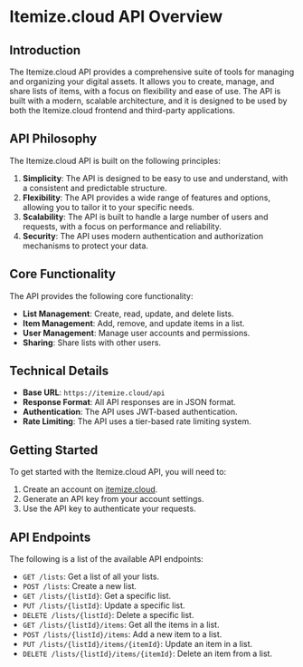 # Itemize.cloud API Overview

## Introduction

The Itemize.cloud API provides a comprehensive suite of tools for managing and organizing your digital assets. It allows you to create, manage, and share lists of items, with a focus on flexibility and ease of use. The API is built with a modern, scalable architecture, and it is designed to be used by both the Itemize.cloud frontend and third-party applications.

## API Philosophy

The Itemize.cloud API is built on the following principles:

1.  **Simplicity**: The API is designed to be easy to use and understand, with a consistent and predictable structure.
2.  **Flexibility**: The API provides a wide range of features and options, allowing you to tailor it to your specific needs.
3.  **Scalability**: The API is built to handle a large number of users and requests, with a focus on performance and reliability.
4.  **Security**: The API uses modern authentication and authorization mechanisms to protect your data.

## Core Functionality

The API provides the following core functionality:

*   **List Management**: Create, read, update, and delete lists.
*   **Item Management**: Add, remove, and update items in a list.
*   **User Management**: Manage user accounts and permissions.
*   **Sharing**: Share lists with other users.

## Technical Details

*   **Base URL**: `https://itemize.cloud/api`
*   **Response Format**: All API responses are in JSON format.
*   **Authentication**: The API uses JWT-based authentication.
*   **Rate Limiting**: The API uses a tier-based rate limiting system.

## Getting Started

To get started with the Itemize.cloud API, you will need to:

1.  Create an account on [itemize.cloud](https://itemize.cloud).
2.  Generate an API key from your account settings.
3.  Use the API key to authenticate your requests.

## API Endpoints

The following is a list of the available API endpoints:

*   `GET /lists`: Get a list of all your lists.
*   `POST /lists`: Create a new list.
*   `GET /lists/{listId}`: Get a specific list.
*   `PUT /lists/{listId}`: Update a specific list.
*   `DELETE /lists/{listId}`: Delete a specific list.
*   `GET /lists/{listId}/items`: Get all the items in a list.
*   `POST /lists/{listId}/items`: Add a new item to a list.
*   `PUT /lists/{listId}/items/{itemId}`: Update an item in a list.
*   `DELETE /lists/{listId}/items/{itemId}`: Delete an item from a list.
